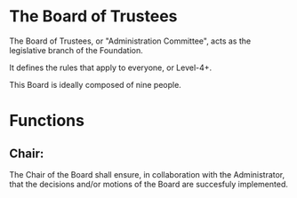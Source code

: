 # **The Board of Trustees**

The Board of Trustees, or "Administration Committee", acts as the legislative branch of the Foundation.

It defines the rules that apply to everyone, or Level-4+.

This Board is ideally composed of nine people.

# **Functions**

## **Chair:**

The Chair of the Board shall ensure, in collaboration with the Administrator, that the decisions and/or motions of the Board are  succesfuly implemented.
